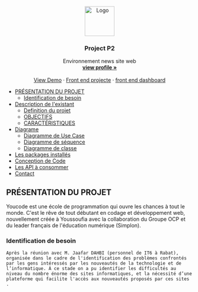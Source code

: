 

<br />
<p align="center">
  <a href="https://github.com/zolomazizi/Environnement-news">
    <img src="images/logo.png" alt="Logo" width="80" height="80">
  </a>

  <h3 align="center">Project P2</h3>

  <p align="center">
   Environnement news site web
    <br />
    <a href="https://github.com/zolomazizi/"><strong>view profile »</strong></a>
    <br />
    <br />
    <a href="https://github.com/zolomazizi/Environnement-news">View Demo</a>
    ·
    <a href="https://github.com/zolomazizi/AngularP2">Front end projecte</a>
    ·
    <a href="https://github.com/zolomazizi/DashboardAngular">front end dashboard</a>
  </p>
</p>


* [PRÉSENTATION DU PROJET ](#PRÉSENTATION_DU_PROJET )
  * [Identification de besoin ](#Identification_de_besoin )
* [Description de l'existant ](#Description_de_l'existant )
  * [Definition du projet](#Definition_du_projet)
  * [OBJECTIFS](#OBJECTIFS)
  * [CARACTÉRISTIQUES](#CARACTÉRISTIQUES)
* [Diagrame](#diagrame)
  * [Diagramme de Use Case ](#Diagramme_de_Use_Case )
  * [Diagramme de séquence ](#Diagramme_de_séquence )
  * [Diagramme de classe ](#Diagramme_de_classe )
* [Les packages installés ](#Les_packages_installés )
* [Conception de Code ](#Conception_de_Code )
* [Les API à consommer ](#Les_API_à_consommer )
* [Contact](#contact)

## PRÉSENTATION DU PROJET

Youcode est une école de programmation qui ouvre les chances à tout le monde. C'est le rêve de tout débutant en codage et développement web, nouvellement créée à Youssoufia avec la collaboration du Groupe OCP et du leader français de l'éducation numérique (Simplon).

### Identification de besoin
    Après la réunion avec M. Jaafar DAHBI (personnel de IT6 à Rabat), organisée dans le cadre de l'identification des problèmes confrontés par les gens intéressés par les nouveautés de la technologie et de l’informatique. À ce stade on a pu identifier les difficultés au niveau du nombre énorme des sites informatiques, et la nécessité d’une plateforme qui facilite l'accès aux nouveautés proposés par ces sites . 

